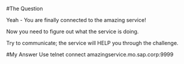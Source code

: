 #The Question

Yeah - You are finally connected to the amazing service!

Now you need to figure out what the service is doing.

Try to communicate; the service will HELP you through the challenge.


#My Answer
Use telnet connect amazingservice.mo.sap.corp:9999

